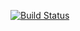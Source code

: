 [![Build Status](https://travis-ci.com/xylini/mi-czw-1250-ciroc.svg?branch=master)](https://travis-ci.com/xylini/mi-czw-1250-ciroc)
